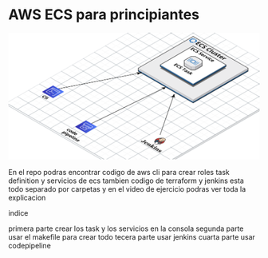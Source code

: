 # AWS ECS para principiantes 

[![video aws ecs](https://github.com/culturadevops/ecs_para_principiantes/blob/master/infra.png)](https://youtu.be/p_ViMvxz0Ws)

En el repo podras encontrar codigo de aws cli para crear roles task definition y servicios de ecs
tambien codigo de terraform y jenkins esta todo separado por carpetas y en el video de ejercicio podras ver toda la explicacion 

indice

primera parte
    crear los task y los servicios en la consola
segunda parte
    usar el makefile para crear todo
tecera parte 
    usar jenkins
cuarta parte 
    usar codepipeline
